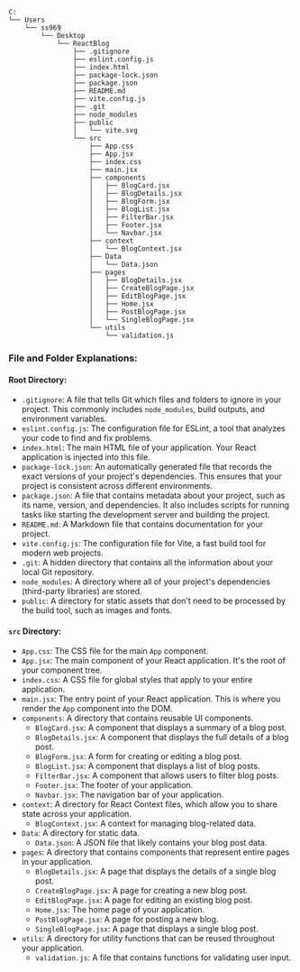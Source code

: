 ```
C:
└── Users
    └── ss969
        └── Desktop
            └── ReactBlog
                ├── .gitignore
                ├── eslint.config.js
                ├── index.html
                ├── package-lock.json
                ├── package.json
                ├── README.md
                ├── vite.config.js
                ├── .git
                ├── node_modules
                ├── public
                │   └── vite.svg
                └── src
                    ├── App.css
                    ├── App.jsx
                    ├── index.css
                    ├── main.jsx
                    ├── components
                    │   ├── BlogCard.jsx
                    │   ├── BlogDetails.jsx
                    │   ├── BlogForm.jsx
                    │   ├── BlogList.jsx
                    │   ├── FilterBar.jsx
                    │   ├── Footer.jsx
                    │   └── Navbar.jsx
                    ├── context
                    │   └── BlogContext.jsx
                    ├── Data
                    │   └── Data.json
                    ├── pages
                    │   ├── BlogDetails.jsx
                    │   ├── CreateBlogPage.jsx
                    │   ├── EditBlogPage.jsx
                    │   ├── Home.jsx
                    │   ├── PostBlogPage.jsx
                    │   └── SingleBlogPage.jsx
                    └── utils
                        └── validation.js
```

### File and Folder Explanations:

#### Root Directory:

*   `.gitignore`:  A file that tells Git which files and folders to ignore in your project. This commonly includes `node_modules`, build outputs, and environment variables.
*   `eslint.config.js`: The configuration file for ESLint, a tool that analyzes your code to find and fix problems.
*   `index.html`: The main HTML file of your application. Your React application is injected into this file.
*   `package-lock.json`:  An automatically generated file that records the exact versions of your project's dependencies. This ensures that your project is consistent across different environments.
*   `package.json`:  A file that contains metadata about your project, such as its name, version, and dependencies. It also includes scripts for running tasks like starting the development server and building the project.
*   `README.md`: A Markdown file that contains documentation for your project.
*   `vite.config.js`: The configuration file for Vite, a fast build tool for modern web projects.
*   `.git`: A hidden directory that contains all the information about your local Git repository.
*   `node_modules`: A directory where all of your project's dependencies (third-party libraries) are stored.
*   `public`: A directory for static assets that don't need to be processed by the build tool, such as images and fonts.

#### `src` Directory:

*   `App.css`: The CSS file for the main `App` component.
*   `App.jsx`: The main component of your React application. It's the root of your component tree.
*   `index.css`: A CSS file for global styles that apply to your entire application.
*   `main.jsx`: The entry point of your React application. This is where you render the `App` component into the DOM.
*   `components`: A directory that contains reusable UI components.
    *   `BlogCard.jsx`: A component that displays a summary of a blog post.
    *   `BlogDetails.jsx`: A component that displays the full details of a blog post.
    *   `BlogForm.jsx`: A form for creating or editing a blog post.
    *   `BlogList.jsx`: A component that displays a list of blog posts.
    *   `FilterBar.jsx`: A component that allows users to filter blog posts.
    *   `Footer.jsx`: The footer of your application.
    *   `Navbar.jsx`: The navigation bar of your application.
*   `context`: A directory for React Context files, which allow you to share state across your application.
    *   `BlogContext.jsx`: A context for managing blog-related data.
*   `Data`: A directory for static data.
    *   `Data.json`: A JSON file that likely contains your blog post data.
*   `pages`: A directory that contains components that represent entire pages in your application.
    *   `BlogDetails.jsx`: A page that displays the details of a single blog post.
    *   `CreateBlogPage.jsx`: A page for creating a new blog post.
    *   `EditBlogPage.jsx`: A page for editing an existing blog post.
    *   `Home.jsx`: The home page of your application.
    *   `PostBlogPage.jsx`: A page for posting a new blog.
    *   `SingleBlogPage.jsx`: A page that displays a single blog post.
*   `utils`: A directory for utility functions that can be reused throughout your application.
    *   `validation.js`: A file that contains functions for validating user input.
